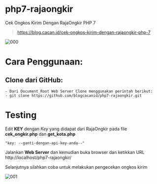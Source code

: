 # php7-rajaongkir
Cek Ongkos Kirim Dengan RajaOngkir PHP 7

> https://blog.cacan.id/cek-ongkos-kirim-dengan-rajaongkir-php-7

![000](https://user-images.githubusercontent.com/51890752/85655007-28fc4000-b6d9-11ea-8935-a09b04c3b822.jpg)

# Cara Penggunaan:

## Clone dari GitHub:
    - Dari Document_Root Web Server Clone menggunakan perintah berikut:
    - git clone https://github.com/blogcacanid/php7-rajaongkir.git

# Testing
Edit <b>KEY</b> dengan <i>Key</i> yang didapat dari RajaOngkir pada file <b>cek_ongkir.php</b> dan <b>get_kota.php</b>

    "key: --ganti-dengan-api-key-anda--"

Jalankan <b>Web Server</b> dan kemudian buka browser dan ketikkan URL http://localhost/php7-rajaongkir/

Selanjutnya silahkan coba untuk melakukan pengecekan ongkos kirim

![001](https://user-images.githubusercontent.com/51890752/85655046-36192f00-b6d9-11ea-9f82-44720f9c4aa1.jpg)
